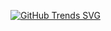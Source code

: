 [![GitHub Trends SVG](https://api.githubtrends.io/user/svg/arnvjshi/langs)](https://githubtrends.io)
